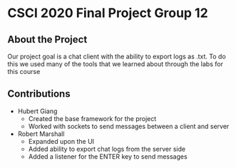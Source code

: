 # CSCI 2020 Final Project Group 12

## About the Project
Our project goal is a chat client with the ability to export logs as .txt.
To do this we used many of the tools that we learned about through the labs for this course

## Contributions
* Hubert Giang
 	* Created the base framework for the project
 	* Worked with sockets to send messages between a client and server
* Robert Marshall
	* Expanded upon the UI
	* Added ability to export chat logs from the server side
	* Added a listener for the ENTER key to send messages